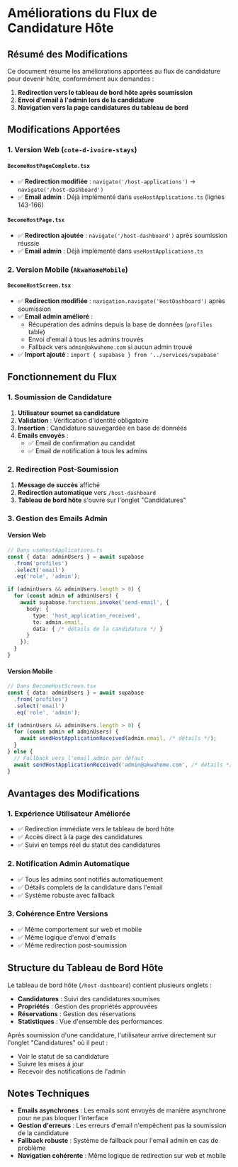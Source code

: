 # Améliorations du Flux de Candidature Hôte

## Résumé des Modifications

Ce document résume les améliorations apportées au flux de candidature pour devenir hôte, conformément aux demandes :

1. **Redirection vers le tableau de bord hôte après soumission**
2. **Envoi d'email à l'admin lors de la candidature**
3. **Navigation vers la page candidatures du tableau de bord**

## Modifications Apportées

### 1. Version Web (`cote-d-ivoire-stays`)

#### `BecomeHostPageComplete.tsx`
- ✅ **Redirection modifiée** : `navigate('/host-applications')` → `navigate('/host-dashboard')`
- ✅ **Email admin** : Déjà implémenté dans `useHostApplications.ts` (lignes 143-166)

#### `BecomeHostPage.tsx`
- ✅ **Redirection ajoutée** : `navigate('/host-dashboard')` après soumission réussie
- ✅ **Email admin** : Déjà implémenté dans `useHostApplications.ts`

### 2. Version Mobile (`AkwaHomeMobile`)

#### `BecomeHostScreen.tsx`
- ✅ **Redirection modifiée** : `navigation.navigate('HostDashboard')` après soumission
- ✅ **Email admin amélioré** : 
  - Récupération des admins depuis la base de données (`profiles` table)
  - Envoi d'email à tous les admins trouvés
  - Fallback vers `admin@akwahome.com` si aucun admin trouvé
- ✅ **Import ajouté** : `import { supabase } from '../services/supabase'`

## Fonctionnement du Flux

### 1. Soumission de Candidature
1. **Utilisateur soumet sa candidature**
2. **Validation** : Vérification d'identité obligatoire
3. **Insertion** : Candidature sauvegardée en base de données
4. **Emails envoyés** :
   - ✅ Email de confirmation au candidat
   - ✅ Email de notification à tous les admins

### 2. Redirection Post-Soumission
1. **Message de succès** affiché
2. **Redirection automatique** vers `/host-dashboard`
3. **Tableau de bord hôte** s'ouvre sur l'onglet "Candidatures"

### 3. Gestion des Emails Admin

#### Version Web
```typescript
// Dans useHostApplications.ts
const { data: adminUsers } = await supabase
  .from('profiles')
  .select('email')
  .eq('role', 'admin');

if (adminUsers && adminUsers.length > 0) {
  for (const admin of adminUsers) {
    await supabase.functions.invoke('send-email', {
      body: {
        type: 'host_application_received',
        to: admin.email,
        data: { /* détails de la candidature */ }
      }
    });
  }
}
```

#### Version Mobile
```typescript
// Dans BecomeHostScreen.tsx
const { data: adminUsers } = await supabase
  .from('profiles')
  .select('email')
  .eq('role', 'admin');

if (adminUsers && adminUsers.length > 0) {
  for (const admin of adminUsers) {
    await sendHostApplicationReceived(admin.email, /* détails */);
  }
} else {
  // Fallback vers l'email admin par défaut
  await sendHostApplicationReceived('admin@akwahome.com', /* détails */);
}
```

## Avantages des Modifications

### 1. **Expérience Utilisateur Améliorée**
- ✅ Redirection immédiate vers le tableau de bord hôte
- ✅ Accès direct à la page des candidatures
- ✅ Suivi en temps réel du statut des candidatures

### 2. **Notification Admin Automatique**
- ✅ Tous les admins sont notifiés automatiquement
- ✅ Détails complets de la candidature dans l'email
- ✅ Système robuste avec fallback

### 3. **Cohérence Entre Versions**
- ✅ Même comportement sur web et mobile
- ✅ Même logique d'envoi d'emails
- ✅ Même redirection post-soumission

## Structure du Tableau de Bord Hôte

Le tableau de bord hôte (`/host-dashboard`) contient plusieurs onglets :
- **Candidatures** : Suivi des candidatures soumises
- **Propriétés** : Gestion des propriétés approuvées
- **Réservations** : Gestion des réservations
- **Statistiques** : Vue d'ensemble des performances

Après soumission d'une candidature, l'utilisateur arrive directement sur l'onglet "Candidatures" où il peut :
- Voir le statut de sa candidature
- Suivre les mises à jour
- Recevoir des notifications de l'admin

## Notes Techniques

- **Emails asynchrones** : Les emails sont envoyés de manière asynchrone pour ne pas bloquer l'interface
- **Gestion d'erreurs** : Les erreurs d'email n'empêchent pas la soumission de la candidature
- **Fallback robuste** : Système de fallback pour l'email admin en cas de problème
- **Navigation cohérente** : Même logique de redirection sur web et mobile



